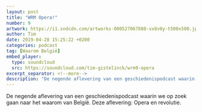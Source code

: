 ```yaml
---
layout: post
title: "WRM Opera!"
number: 9
artwork: https://i1.sndcdn.com/artworks-000527067888-vx8v0y-t500x500.jpg
author: Tim
date: 2019-04-28 15:25:22 +0200
categories: podcast
tag: [Waarom België]
embed_player:
  type: soundcloud
  src: https://soundcloud.com/tim-gistelinck/wrm9-opera
excerpt_separator: <!--more-->
description: "De negende aflevering van een geschiedenispodcast waarin we op zoek gaan naar het waarom van België."
---
```

De negende aflevering van een geschiedenispodcast waarin we op zoek gaan naar het waarom van België. Deze aflevering: Opera en revolutie.